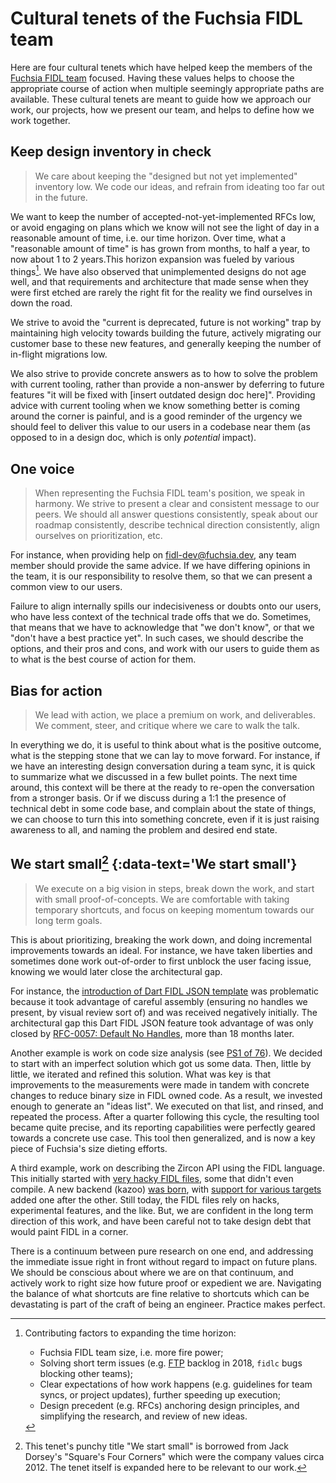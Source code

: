 # Cultural tenets of the Fuchsia FIDL team

Here are four cultural tenets which have helped keep the members of the [Fuchsia
FIDL team](/src/fidl/OWNERS) focused. Having these values helps to choose the
appropriate course of action when multiple seemingly appropriate paths are
available. These cultural tenets are meant to guide how we approach our work,
our projects, how we present our team, and helps to define how we work together.

## Keep design inventory in check

> We care about keeping the "designed but not yet implemented" inventory low. We
> code our ideas, and refrain from ideating too far out in the future.

We want to keep the number of accepted-not-yet-implemented RFCs low, or avoid
engaging on plans which we know will not see the light of day in a reasonable
amount of time, i.e. our time horizon. Over time, what a "reasonable amount of
time" is has grown from months, to half a year, to now about 1 to 2 years.This
horizon expansion was fueled by various things[^1]. We have also observed that
unimplemented designs do not age well, and that requirements and architecture
that made sense when they were first etched are rarely the right fit for the
reality we find ourselves in down the road.

We strive to avoid the "current is deprecated, future is not working" trap by
maintaining high velocity towards building the future, actively migrating our
customer base to these new features, and generally keeping the number of
in-flight migrations low.

We also strive to provide concrete answers as to how to solve the problem with
current tooling, rather than provide a non-answer by deferring to future
features "it will be fixed with \[insert outdated design doc here\]". Providing
advice with current tooling when we know something better is coming around the
corner is painful, and is a good reminder of the urgency we should feel to
deliver this value to our users in a codebase near them (as opposed to in a
design doc, which is only _potential_ impact).

## One voice

> When representing the Fuchsia FIDL team's position, we speak in harmony. We
> strive to present a clear and consistent message to our peers. We should all
> answer questions consistently, speak about our roadmap consistently, describe
> technical direction consistently, align ourselves on prioritization, etc.

For instance, when providing help on fidl-dev@fuchsia.dev, any team member
should provide the same advice. If we have differing opinions in the team, it is
our responsibility to resolve them, so that we can present a common view to our
users.

Failure to align internally spills our indecisiveness or doubts onto our users,
who have less context of the technical trade offs that we do. Sometimes, that
means that we have to acknowledge that "we don't know", or that we "don't have a
best practice yet". In such cases, we should describe the options, and their
pros and cons, and work with our users to guide them as to what is the best
course of action for them.

## Bias for action

> We lead with action, we place a premium on work, and deliverables. We comment,
> steer, and critique where we care to walk the talk.

In everything we do, it is useful to think about what is the positive outcome,
what is the stepping stone that we can lay to move forward. For instance, if we
have an interesting design conversation during a team sync, it is quick to
summarize what we discussed in a few bullet points. The next time around, this
context will be there at the ready to re-open the conversation from a stronger
basis. Or if we discuss during a 1:1 the presence of technical debt in some code
base, and complain about the state of things, we can choose to turn this into
something concrete, even if it is just raising awareness to all, and naming the
problem and desired end state.

<!-- Due to a parsing bug in the fuchsia.dev infrastructure, we have to set the
     heading for the TOC to show properly. -->
## We start small[^2] {:data-text='We start small'}

> We execute on a big vision in steps, break down the work, and start with small
> proof-of-concepts. We are comfortable with taking temporary shortcuts, and
> focus on keeping momentum towards our long term goals.

This is about prioritizing, breaking the work down,
and doing incremental improvements towards an ideal. For instance, we have taken
liberties and sometimes done work out-of-order to first unblock the user facing
issue, knowing we would later close the architectural gap.

For instance, the [introduction of Dart FIDL JSON
template](https://fuchsia-review.googlesource.com/c/topaz/+/205416) was
problematic because it took advantage of careful assembly (ensuring no handles
we present, by visual review sort of) and was received negatively initially. The
architectural gap this Dart FIDL JSON feature took advantage of was only closed
by [RFC-0057: Default No
Handles](/docs/contribute/governance/rfcs/0057_default_no_handles.md), more than
18 months later.

Another example is work on code size analysis (see [PS1 of
76](https://fuchsia-review.googlesource.com/c/fuchsia/+/378353/1)). We decided
to start with an imperfect solution which got us some data. Then, little by
little, we iterated and refined this solution. What was key is that improvements
to the measurements were made in tandem with concrete changes to reduce binary
size in FIDL owned code. As a result, we invested enough to generate an "ideas
list". We executed on that list, and rinsed, and repeated the process. After a
quarter following this cycle, the resulting tool became quite precise, and its
reporting capabilities were perfectly geared towards a concrete use case. This
tool then generalized, and is now a key piece of Fuchsia's size dieting efforts.

A third example, work on describing the Zircon API using the FIDL language. This
initially started with [very hacky FIDL
files](https://fuchsia-review.googlesource.com/c/fuchsia/+/298531/1), some that
didn't even compile. A new backend (kazoo) [was
born](https://fuchsia-review.googlesource.com/c/fuchsia/+/298790), with [support
for various
targets](https://fuchsia-review.googlesource.com/q/kazoo+owner:scottmg%2540google.com+before:2019-10-01)
added one after the other. Still today, the FIDL files rely on hacks,
experimental features, and the like. But, we are confident in the long term
direction of this work, and have been careful not to take design debt that would
paint FIDL in a corner.

There is a continuum between pure research on one end, and addressing the
immediate issue right in front without regard to impact on future plans. We
should be conscious about where we are on that continuum, and actively work to
right size how future proof or expedient we are. Navigating the balance of what
shortcuts are fine relative to shortcuts which can be devastating is part of the
craft of being an engineer. Practice makes perfect.

[^1]: Contributing factors to expanding the time horizon:

    * Fuchsia FIDL team size, i.e. more fire power;
    * Solving short term issues (e.g.
      [FTP](docs/contribute/governance/deprecated-ftp-process.md) backlog in
      2018, `fidlc` bugs blocking other teams);
    * Clear expectations of how work happens (e.g. guidelines for team syncs, or
      project updates), further speeding up execution;
    * Design precedent (e.g. RFCs) anchoring design principles, and simplifying
      the research, and review of new ideas.

[^2]: This tenet's punchy title "We start small" is borrowed from Jack Dorsey's
 "Square's Four Corners" which were the company values circa 2012. The tenet
 itself is expanded here to be relevant to our work.
